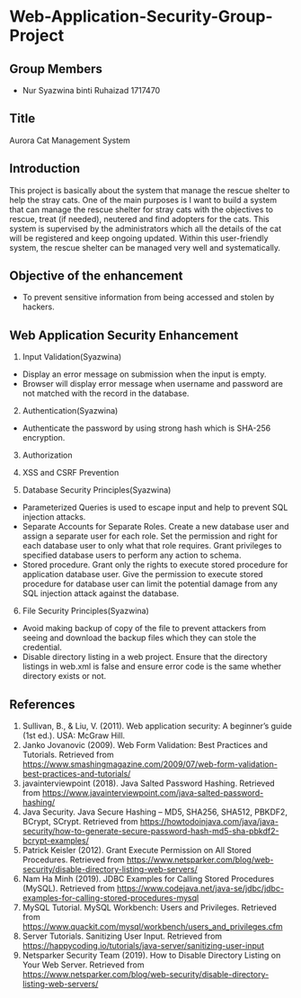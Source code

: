 # Web-Application-Security-Group-Project

## Group Members
* Nur Syazwina binti Ruhaizad 1717470

## Title
Aurora Cat Management System

## Introduction
This project is basically about the system that manage the rescue shelter to help the stray cats. One of the main purposes is I want to build a system that can manage the rescue shelter for stray cats with the objectives to rescue, treat (if needed), neutered and find adopters for the cats. This system is supervised by the administrators which all the details of the cat will be registered and keep ongoing updated. Within this user-friendly system, the rescue shelter can be managed very well and systematically.  

## Objective of the enhancement
* To prevent sensitive information from being accessed and stolen by hackers.

## Web Application Security Enhancement
1. Input Validation(Syazwina)
* Display an error message on submission when the input is empty. 
* Browser will display error message when username and password are not matched with the record in the database.

2. Authentication(Syazwina)
* Authenticate the password by using strong hash which is SHA-256 encryption.

3. Authorization

4. XSS and CSRF Prevention

5. Database Security Principles(Syazwina)
* Parameterized Queries is used to escape input and help to prevent SQL injection attacks.
* Separate Accounts for Separate Roles. Create a new database user and assign a separate user for each role. Set the permission and right for each database user to only what that role requires. Grant privileges to specified database users to perform any action to schema.
* Stored procedure. Grant only the rights to execute stored procedure for application database user. Give the permission to execute stored procedure for database user can limit the potential damage from any SQL injection attack against the database. 

6. File Security Principles(Syazwina)
* Avoid making backup of copy of the file to prevent attackers from seeing and download the backup files which they can stole the credential. 
* Disable directory listing in a web project. Ensure that the directory listings in web.xml is false and ensure error code is the same whether directory exists or not.

## References
1. Sullivan, B., & Liu, V. (2011). Web application security: A beginner’s guide (1st ed.). USA: McGraw Hill.
2. Janko Jovanovic (2009). Web Form Validation: Best Practices and Tutorials. Retrieved from
https://www.smashingmagazine.com/2009/07/web-form-validation-best-practices-and-tutorials/
3. javainterviewpoint (2018). Java Salted Password Hashing. Retrieved from
https://www.javainterviewpoint.com/java-salted-password-hashing/
4. Java Security. Java Secure Hashing – MD5, SHA256, SHA512, PBKDF2, BCrypt, SCrypt. Retrieved from
https://howtodoinjava.com/java/java-security/how-to-generate-secure-password-hash-md5-sha-pbkdf2-bcrypt-examples/
5. Patrick Keisler (2012). Grant Execute Permission on All Stored Procedures. Retrieved from
https://www.netsparker.com/blog/web-security/disable-directory-listing-web-servers/
6. Nam Ha Minh (2019). JDBC Examples for Calling Stored Procedures (MySQL). Retrieved from
https://www.codejava.net/java-se/jdbc/jdbc-examples-for-calling-stored-procedures-mysql
7. MySQL Tutorial. MySQL Workbench: Users and Privileges. Retrieved from
https://www.quackit.com/mysql/workbench/users_and_privileges.cfm
8. Server Tutorials. Sanitizing User Input. Retrieved from
https://happycoding.io/tutorials/java-server/sanitizing-user-input
9. Netsparker Security Team (2019). How to Disable Directory Listing on Your Web Server. Retrieved from
https://www.netsparker.com/blog/web-security/disable-directory-listing-web-servers/
